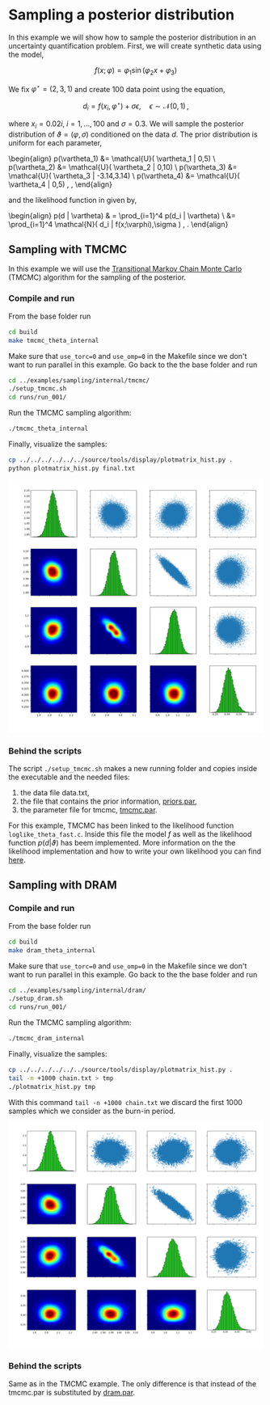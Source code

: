 # Sampling a posterior distribution

In this example we will show how to sample the posterior distribution in an uncertainty quantification problem. First, we will create synthetic data using the model,

$$
f(x;\varphi) = \varphi_1 \sin(\varphi_2  x + \varphi_3 )
$$

We fix $\varphi^{\star} = (2,3,1)$ and create $100$ data point using the equation,

$$
d_i = f(x_i,\varphi^{\star}) + \sigma \epsilon, \quad \epsilon \sim \mathcal{N}(0,1) \, ,
$$

where $x_i = 0.02 i,\; i=1,\ldots,100$ and $\sigma=0.3$. We will sample the posterior distribution of $\vartheta=(\varphi,\sigma)$ conditioned on the data $d$. The prior distribution is uniform for each parameter,

\begin{align}
    p(\vartheta_1) &= \mathcal{U}( \vartheta_1 | 0,5) \\
    p(\vartheta_2) &= \mathcal{U}( \vartheta_2 | 0,10) \\
	p(\vartheta_3) &= \mathcal{U}( \vartheta_3 | -3.14,3.14) \\
	p(\vartheta_4) &= \mathcal{U}( \vartheta_4 | 0,5)  \, ,
\end{align}

and the likelihood function in given by,

\begin{align}
    p(d | \vartheta) & = \prod_{i=1}^4 p(d_i | \vartheta) \\
					 &=  \prod_{i=1}^4 \mathcal{N}( d_i | f(x;\varphi),\sigma ) \, .
\end{align}



## Sampling with TMCMC

In this example we will use the [Transitional Markov Chain Monte Carlo](https://ascelibrary.org/doi/10.1061/%28ASCE%290733-9399%282007%29133%3A7%28816%29) (TMCMC)  algorithm for the sampling of the posterior.
### Compile and run

From the base folder run
```sh
cd build
make tmcmc_theta_internal
```

Make sure that `use_torc=0` and `use_omp=0` in the Makefile since we don't want to run parallel in this example. Go back to the the base folder and run

```sh
cd ../examples/sampling/internal/tmcmc/
./setup_tmcmc.sh
cd runs/run_001/
```

Run the TMCMC sampling algorithm:
```sh
./tmcmc_theta_internal
```

Finally, visualize the samples:
```sh
cp ../../../../../../source/tools/display/plotmatrix_hist.py .
python plotmatrix_hist.py final.txt
```

![](images/fig_tmcmc.png)



### Behind the scripts
The script `./setup_tmcmc.sh` makes a new running folder and copies inside the executable and the needed files:

1. the data file data.txt,
1. the file that contains the prior information, [priors.par](../developing/par_files.md#priors.par),
1. the parameter file for tmcmc, [tmcmc.par](../developing/par_files.md#tmcmc.par).

For this example, TMCMC has been linked to the likelihood function `loglike_theta_fast.c`. Inside this file the model $f$ as well as the likelihood function $p(d | \vartheta)$ has beem implemented. More information on the the likelihood implementation and how to write your own likelihood you can find [here](../developing/likelihoods.md).






## Sampling with DRAM

### Compile and run

From the base folder run
```sh
cd build
make dram_theta_internal
```

Make sure that `use_torc=0` and `use_omp=0` in the Makefile since we don't want to run parallel in this example. Go back to the the base folder and run

```sh
cd ../examples/sampling/internal/dram/
./setup_dram.sh
cd runs/run_001/
```

Run the TMCMC sampling algorithm:
```sh
./tmcmc_dram_internal
```

Finally, visualize the samples:
```sh
cp ../../../../../../source/tools/display/plotmatrix_hist.py .
tail -n +1000 chain.txt > tmp
./plotmatrix_hist.py tmp
```
With this command `tail -n +1000 chain.txt` we discard the first $1000$ samples which we consider as the burn-in period.

![](images/fig_dram.png)



### Behind the scripts
Same as in the TMCMC example. The only difference is that instead of the tmcmc.par is substituted by [dram.par](../developing/par_files.md#dram.par).
